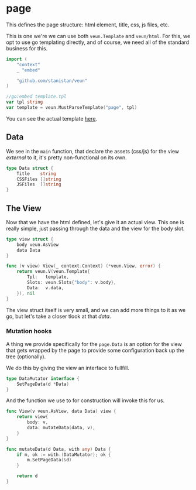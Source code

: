 # page

This defines the page structure: html element, title, css, js files, etc.

This is one we're we can use both `veun.Template` and `veun/html`. For this,
we opt to use go templating directly, and of course, we need all of the
standard business for this.

```go
import (
	"context"
	_ "embed"

	"github.com/stanistan/veun"
)

//go:embed template.tpl
var tpl string
var template = veun.MustParseTemplate("page", tpl)
```

You can see the actual template [here][template-link].

## Data

We see in the `main` function, that declare the assets (css/js) for the
view _external_ to it, it's pretty non-functional on its own.

```go
type Data struct {
	Title    string
	CSSFiles []string
	JSFiles  []string
}
```

## The View

Now that we have the html defined, let's give it an actual view. This one
is really simple, just passing through the data and the view for the body
slot.

```go
type view struct {
	body veun.AsView
	data Data
}

func (v view) View(_ context.Context) (*veun.View, error) {
	return veun.V(veun.Template{
		Tpl:   template,
		Slots: veun.Slots{"body": v.body},
		Data:  v.data,
	}), nil
}
```

The view struct itself is very small, and we can add more things
to it as we go, but let's take a closer tlook at that _data_.

### Mutation hooks

A thing we provide specifically for the `page.Data` is an option for
the view that gets wrapped by the page to provide some configuration
back up the tree (optionally).

We do this by giving the view an interface to fullfill.

```go
type DataMutator interface {
	SetPageData(d *Data)
}
```

And the function we use to for construction will invoke this for us.

```go
func View(v veun.AsView, data Data) view {
	return view{
		body: v,
		data: mutateData(data, v),
	}
}

func mutateData(d Data, with any) Data {
	if m, ok := with.(DataMutator); ok {
		m.SetPageData(&d)
	}

	return d
}
```

[template-link]: https://github.com/stanistan/veun-http-demo/blob/main/internal/view/page/template.tpl
